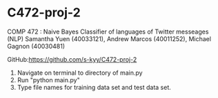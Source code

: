# C472-proj-2
COMP 472 : Naive Bayes Classifier of languages of Twitter messeages (NLP)
Samantha Yuen (40033121), Andrew Marcos (40011252), Michael Gagnon (40030481)

GitHub:https://github.com/s-kyy/C472-proj-2

1. Navigate on terminal to directory of main.py
2. Run "python main.py"
3. Type file names for training data set and test data set.
